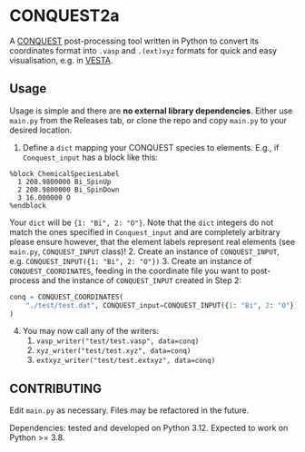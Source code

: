 # CONQUEST2a

A [CONQUEST](https://github.com/OrderN/CONQUEST-release/) post-processing tool written in Python to convert its coordinates format into `.vasp` and `.(ext)xyz` formats for quick and easy visualisation, e.g. in [VESTA](https://jp-minerals.org/vesta/en/).

## Usage

Usage is simple and there are **no external library dependencies**. Either use `main.py` from the Releases tab, or clone the repo and copy `main.py` to your desired location.

1. Define a `dict` mapping your CONQUEST species to elements. E.g., if `Conquest_input` has a block like this:
  ```
  %block ChemicalSpeciesLabel
    1 208.9800000 Bi_SpinUp
    2 208.9800000 Bi_SpinDown
    3 16.000000 O
  %endblock
  ```
  Your `dict` will be `{1: "Bi", 2: "O"}`. Note that the `dict` integers do not match the ones specified in `Conquest_input` and are completely arbitrary please ensure however, that the element labels represent real elements (see `main.py`, `CONQUEST_INPUT` class)!
2. Create an instance of `CONQUEST_INPUT`, e.g. `CONQUEST_INPUT({1: "Bi", 2: "O"})`
3. Create an instance of `CONQUEST_COORDINATES`, feeding in the coordinate file you want to post-process and the instance of `CONQUEST_INPUT` created in Step 2:
  ```py
  conq = CONQUEST_COORDINATES(
      "./test/test.dat", CONQUEST_input=CONQUEST_INPUT({1: "Bi", 2: "O"})
  )
  ```
4. You may now call any of the writers:
   1. `vasp_writer("test/test.vasp", data=conq)`
   2. `xyz_writer("test/test.xyz", data=conq)`
   3. `extxyz_writer("test/test.extxyz", data=conq)`


## CONTRIBUTING

Edit `main.py` as necessary. Files may be refactored in the future. 

Dependencies: tested and developed on Python 3.12. Expected to work on Python >= 3.8.